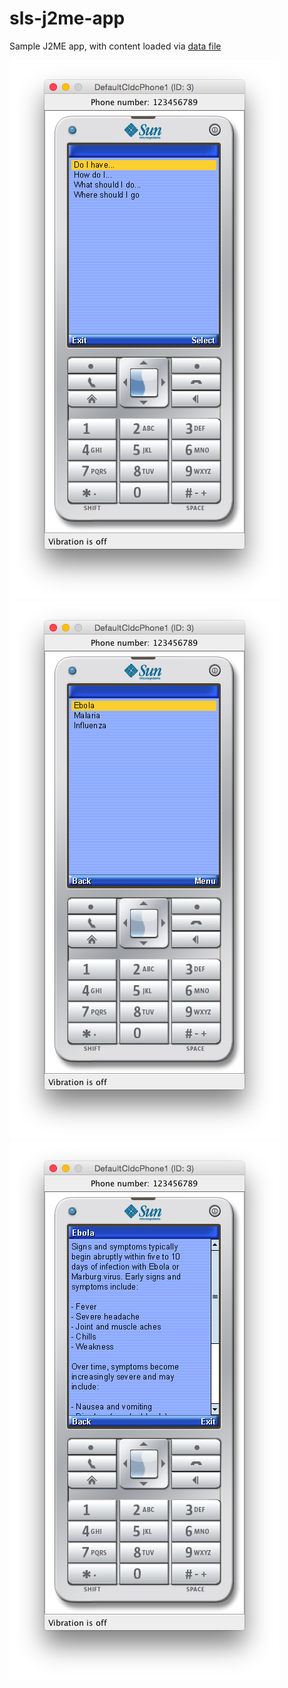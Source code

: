 sls-j2me-app
============

Sample J2ME app, with content loaded via [data file](src/slsj2me/data.txt)

![ScreenShot](ss1.png)
![ScreenShot](ss2.png)
![ScreenShot](ss3.png)
